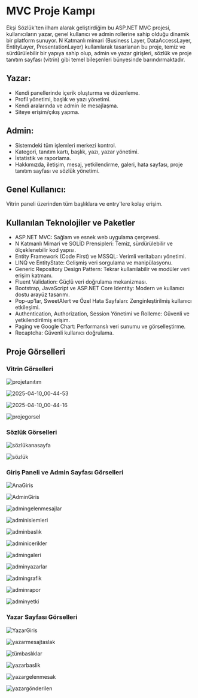 # MVC Proje Kampı
Ekşi Sözlük'ten ilham alarak geliştirdiğim bu ASP.NET MVC projesi, kullanıcıların yazar, genel kullanıcı ve admin rollerine sahip olduğu dinamik bir platform sunuyor. N Katmanlı mimari (Business Layer, DataAccessLayer, EntityLayer, PresentationLayer) kullanılarak tasarlanan bu proje, temiz ve sürdürülebilir bir yapıya sahip olup, admin ve yazar girişleri, sözlük ve proje tanıtım sayfası (vitrin) gibi temel bileşenleri bünyesinde barındırmaktadır.
  
## Yazar:

* Kendi panellerinde içerik oluşturma ve düzenleme.
* Profil yönetimi, başlık ve yazı yönetimi.
* Kendi aralarında ve admin ile mesajlaşma.
* Siteye erişim/çıkış yapma.
  
## Admin:
* Sistemdeki tüm işlemleri merkezi kontrol.
*  Kategori, tanıtım kartı, başlık, yazı, yazar yönetimi.
* İstatistik ve raporlama.
* Hakkımızda, iletişim, mesaj, yetkilendirme, galeri, hata sayfası, proje tanıtım sayfası ve sözlük yönetimi.

## Genel Kullanıcı:
Vitrin paneli üzerinden tüm başlıklara ve entry'lere kolay erişim.


## Kullanılan Teknolojiler ve Paketler

* ASP.NET MVC: Sağlam ve esnek web uygulama çerçevesi.
* N Katmanlı Mimari ve SOLİD Prensipleri: Temiz, sürdürülebilir ve ölçeklenebilir kod yapısı.
* Entity Framework (Code First) ve MSSQL: Verimli veritabanı yönetimi.
* LINQ ve EntityState: Gelişmiş veri sorgulama ve manipülasyonu.
* Generic Repository Design Pattern: Tekrar kullanılabilir ve modüler veri erişim katmanı.
* Fluent Validation: Güçlü veri doğrulama mekanizması.
* Bootstrap, JavaScript ve ASP.NET Core Identity: Modern ve kullanıcı dostu arayüz tasarımı.
* Pop-up'lar, SweetAlert ve Özel Hata Sayfaları: Zenginleştirilmiş kullanıcı etkileşimi.
* Authentication, Authorization, Session Yönetimi ve Rolleme: Güvenli ve yetkilendirilmiş erişim.
* Paging ve Google Chart: Performanslı veri sunumu ve görselleştirme.
* Recaptcha: Güvenli kullanıcı doğrulama.

## Proje Görselleri
### Vitrin Görselleri
![projetanıtım](https://github.com/user-attachments/assets/96d4bbfe-bbed-4676-8e4b-f2f6563a73b6)

![2025-04-10_00-44-53](https://github.com/user-attachments/assets/50f78a4a-717a-4fef-a944-c49af5aad3b3)

![2025-04-10_00-44-16](https://github.com/user-attachments/assets/aa3da915-e002-4bde-9dc0-25de3779c136)

![projegorsel](https://github.com/user-attachments/assets/bd7a6bba-6731-4fa2-abc0-e37a140dda1f)

### Sözlük Görselleri
![sözlükanasayfa](https://github.com/user-attachments/assets/fc647ddc-bbe3-4667-9918-2f52a885a04c)

![sözlük](https://github.com/user-attachments/assets/eda056ce-e98f-41cb-872a-4a619cd8da6b)


### Giriş Paneli ve Admin Sayfası Görselleri
![AnaGiris](https://github.com/user-attachments/assets/177af498-5285-4612-9ed6-bebab1b34c95)

![AdminGiris](https://github.com/user-attachments/assets/dc80927f-5d1e-4bf0-9aed-00e8ff2e4265)

![admingelenmesajlar](https://github.com/user-attachments/assets/4bdaeb9c-285c-4cfa-9d12-25249518c6b2)

![adminislemleri](https://github.com/user-attachments/assets/309c7dba-851f-4c59-a5a7-a35ae763644a)

![adminbaslık](https://github.com/user-attachments/assets/44b25867-2260-4a3a-9187-c06dbb9fd6ff)

![adminicerikler](https://github.com/user-attachments/assets/aaf00612-f954-43bb-9e28-6b11388821ed)

![admingaleri](https://github.com/user-attachments/assets/b66701af-cdb8-40ad-8e75-2d722deaafcb)

![adminyazarlar](https://github.com/user-attachments/assets/7c4c4695-a081-4ca8-83aa-839bb46a68c3)

![admingrafik](https://github.com/user-attachments/assets/5f58d8e5-4176-4a45-9d7c-fd01ee58312c)

![adminrapor](https://github.com/user-attachments/assets/1e41b194-4781-422d-8318-3714252b4d40)

![adminyetki](https://github.com/user-attachments/assets/e4af107d-087a-426e-b40e-4b2a2decb7f3)


### Yazar Sayfası Görselleri

![YazarGiris](https://github.com/user-attachments/assets/f6196086-229a-434b-a716-d789ef4c51f3)

![yazarmesajtaslak](https://github.com/user-attachments/assets/510c6963-5fc2-49cd-a240-a89c41d302e5)

![tümbaslıklar](https://github.com/user-attachments/assets/7723e4c3-44b7-4603-9cde-fe5960b43567)

![yazarbaslik](https://github.com/user-attachments/assets/ff2a6f2d-ed50-418c-a499-78f5bc91a391)

![yazargelenmesak](https://github.com/user-attachments/assets/a8df3902-9c9f-47b2-af91-830618024307)

![yazargönderilen](https://github.com/user-attachments/assets/adc19fc5-9f19-46da-8c1e-0d94eab83a27)




